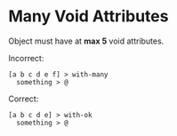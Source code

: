 # Many Void Attributes

Object must have at **max 5** void  attributes.

Incorrect:

```eo
[a b c d e f] > with-many
  something > @
```

Correct:

```eo
[a b c d e] > with-ok
  something > @
```

